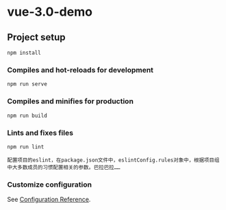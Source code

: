 # vue-3.0-demo

## Project setup
```
npm install
```

### Compiles and hot-reloads for development
```
npm run serve
```

### Compiles and minifies for production
```
npm run build
```

### Lints and fixes files
```
npm run lint
```

```
配置项目的eslint，在package.json文件中，eslintConfig.rules对象中，根据项目组中大多数成员的习惯配置相关的参数。巴拉巴拉……
```

### Customize configuration
See [Configuration Reference](https://cli.vuejs.org/config/).
